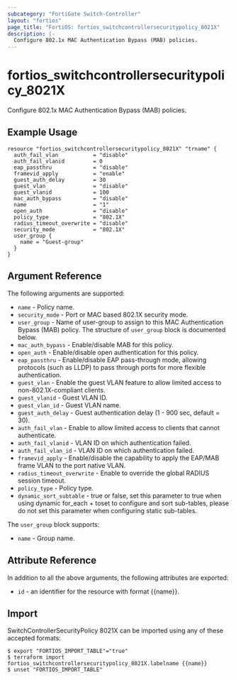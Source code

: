```yaml
---
subcategory: "FortiGate Switch-Controller"
layout: "fortios"
page_title: "FortiOS: fortios_switchcontrollersecuritypolicy_8021X"
description: |-
  Configure 802.1x MAC Authentication Bypass (MAB) policies.
---
```


# fortios_switchcontrollersecuritypolicy_8021X
Configure 802.1x MAC Authentication Bypass (MAB) policies.

## Example Usage

```hcl
resource "fortios_switchcontrollersecuritypolicy_8021X" "trname" {
  auth_fail_vlan           = "disable"
  auth_fail_vlanid         = 0
  eap_passthru             = "disable"
  framevid_apply           = "enable"
  guest_auth_delay         = 30
  guest_vlan               = "disable"
  guest_vlanid             = 100
  mac_auth_bypass          = "disable"
  name                     = "1"
  open_auth                = "disable"
  policy_type              = "802.1X"
  radius_timeout_overwrite = "disable"
  security_mode            = "802.1X"
  user_group {
    name = "Guest-group"
  }
}
```

## Argument Reference


The following arguments are supported:

* `name` - Policy name.
* `security_mode` - Port or MAC based 802.1X security mode.
* `user_group` - Name of user-group to assign to this MAC Authentication Bypass (MAB) policy. The structure of `user_group` block is documented below.
* `mac_auth_bypass` - Enable/disable MAB for this policy.
* `open_auth` - Enable/disable open authentication for this policy.
* `eap_passthru` - Enable/disable EAP pass-through mode, allowing protocols (such as LLDP) to pass through ports for more flexible authentication.
* `guest_vlan` - Enable the guest VLAN feature to allow limited access to non-802.1X-compliant clients.
* `guest_vlanid` - Guest VLAN ID.
* `guest_vlan_id` - Guest VLAN name.
* `guest_auth_delay` - Guest authentication delay (1 - 900  sec, default = 30).
* `auth_fail_vlan` - Enable to allow limited access to clients that cannot authenticate.
* `auth_fail_vlanid` - VLAN ID on which authentication failed.
* `auth_fail_vlan_id` - VLAN ID on which authentication failed.
* `framevid_apply` - Enable/disable the capability to apply the EAP/MAB frame VLAN to the port native VLAN.
* `radius_timeout_overwrite` - Enable to override the global RADIUS session timeout.
* `policy_type` - Policy type.
* `dynamic_sort_subtable` - true or false, set this parameter to true when using dynamic for_each + toset to configure and sort sub-tables, please do not set this parameter when configuring static sub-tables.

The `user_group` block supports:

* `name` - Group name.


## Attribute Reference

In addition to all the above arguments, the following attributes are exported:
* `id` - an identifier for the resource with format {{name}}.

## Import

SwitchControllerSecurityPolicy 8021X can be imported using any of these accepted formats:
```
$ export "FORTIOS_IMPORT_TABLE"="true"
$ terraform import fortios_switchcontrollersecuritypolicy_8021X.labelname {{name}}
$ unset "FORTIOS_IMPORT_TABLE"
```
